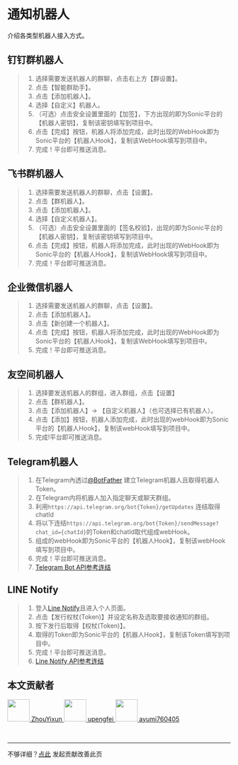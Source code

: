 # 通知机器人
介绍各类型机器人接入方式。

## 钉钉群机器人

> 1. 选择需要发送机器人的群聊，点击右上方【群设置】。
> 2. 点击【智能群助手】。
> 3. 点击【添加机器人】。
> 4. 选择【自定义】机器人。
> 5. （可选）点击安全设置里面的【加签】，下方出现的即为Sonic平台的【机器人密钥】，复制该密钥填写到项目中。
> 6. 点击【完成】按钮，机器人将添加完成，此时出现的WebHook即为Sonic平台的【机器人Hook】，复制该WebHook填写到项目中。
> 7. 完成！平台即可推送消息。

## 飞书群机器人

> 1. 选择需要发送机器人的群聊，点击【设置】。
> 2. 点击【群机器人】。
> 3. 点击【添加机器人】。
> 4. 选择【自定义机器人】。
> 5. （可选）点击安全设置里面的【签名校验】，出现的即为Sonic平台的【机器人密钥】，复制该密钥填写到项目中。
> 6. 点击【完成】按钮，机器人将添加完成，此时出现的WebHook即为Sonic平台的【机器人Hook】，复制该WebHook填写到项目中。
> 7. 完成！平台即可推送消息。

## 企业微信机器人

> 1. 选择需要发送机器人的群聊，点击【设置】。
> 2. 点击【添加机器人】。
> 3. 点击【新创建一个机器人】。
> 4. 点击【完成】按钮，机器人将添加完成，此时出现的WebHook即为Sonic平台的【机器人Hook】，复制该WebHook填写到项目中。
> 5. 完成！平台即可推送消息。

## 友空间机器人

> 1. 选择要发送机器人的群组，进入群组，点击【设置】
> 2. 点击【群机器人】。
> 3. 点击【添加机器人】-> 【自定义机器人】（也可选择已有机器人）。
> 4. 点击【添加】按钮，机器人添加完成，此时出现的webHook即为Sonic平台的【机器人Hook】，复制该webHook填写到项目中。
> 5. 完成!平台即可推送消息。

## Telegram机器人

> 1. 在Telegram內透过[@BotFather](https://t.me/BotFather) 建立Telegram机器人且取得机器人Token。
> 2. 在Telegram内将机器人加入指定聊天或聊天群组。
> 3. 利用`https://api.telegram.org/bot{Token}/getUpdates` 连结取得chatId
> 4. 将以下连结`https://api.telegram.org/bot{Token}/sendMessage?chat_id={chatId}`的Token和chatId取代组成webHook。
> 5. 组成的webHook即为Sonic平台的【机器人Hook】，复制该webHook填写到项目中。
> 6. 完成！平台即可推送消息。
> 7. [Telegram Bot API参考连结](https://core.telegram.org/bots/api)

## LINE Notify

> 1. 登入[Line Notify](https://notify-bot.line.me/doc/en/)且进入个人页面。
> 2. 点击【发行权杖(Token)】并设定名称及选取要接收通知的群组。
> 3. 按下发行后取得【权杖(Token)】。
> 4. 取得的Token即为Sonic平台的【机器人Hook】，复制该Token填写到项目中。
> 5. 完成！平台即可推送消息。
> 6. [Line Notify API参考连结](https://notify-bot.line.me/doc/en/)

## 本文贡献者
<div class="cont">
<a href="https://github.com/ZhouYixun" target="_blank">
<img src="https://avatars.githubusercontent.com/u/56339314?v=4" width="50"/>
<span>ZhouYixun</span>
</a>
<a href="https://github.com/upengfei" target="_blank">
<img src="https://avatars.githubusercontent.com/u/18410330?v=4" width="50"/>
<span>upengfei</span>
</a>
<a href="https://github.com/ayumi760405" target="_blank">
<img src="https://avatars.githubusercontent.com/u/28735340?v=4" width="50"/>
<span>ayumi760405</span>
</a>
</div>


&nbsp;
&nbsp;
***
不够详细？[点此](https://github.com/SonicCloudOrg/sonic-offical-website/edit/main/src/markdown/doc/doc-robot.md) 发起贡献改善此页


